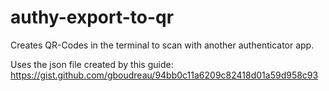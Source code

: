 # authy-export-to-qr
Creates QR-Codes in the terminal to scan with another authenticator app.

Uses the json file created by this guide: https://gist.github.com/gboudreau/94bb0c11a6209c82418d01a59d958c93
